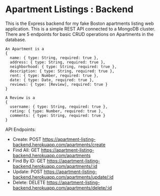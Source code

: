 # Apartment Listings : Backend

This is the Express backend for my fake Boston apartments listing web application. This is a simple REST API connected to a MongoDB cluster. There are 5 endpoints for basic CRUD operations on Apartments in the database.

```
An Apartment is a
{
  name: { type: String, required: true },
  address: { type: String, required: true },
  neighborhood: { type: String, required: true },
  description: { type: String, required: true },
  rent: { type: Number, required: true },
  date: { type: Date, required: true },
  reviews: { type: [Review], required: true }
}
```

```
A Review is a
{
  username: { type: String, required: true },
  rating: { type: Number, required: true },
  comments: { type: String, required: true }
}
```

API Endpoints:

- Create: POST https://apartment-listing-backend.herokuapp.com/apartments/create
- Find All: GET https://apartment-listing-backend.herokuapp.com/apartments
- Find By ID: GET https://apartment-listing-backend.herokuapp.com/apartments/:id
- Update: POST https://apartment-listing-backend.herokuapp.com/apartments/update/:id
- Delete: DELETE https://apartment-listing-backend.herokuapp.com/apartments/delete/:id
